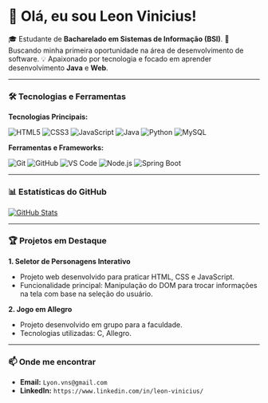 # 👋 Olá, eu sou Leon Vinicius!

🎓 Estudante de **Bacharelado em Sistemas de Informação (BSI)**.
🚀 Buscando minha primeira oportunidade na área de desenvolvimento de software.
💡 Apaixonado por tecnologia e focado em aprender desenvolvimento **Java** e **Web**.

---

### 🛠️ Tecnologias e Ferramentas


**Tecnologias Principais:**

<img src="https://img.shields.io/badge/HTML5-E34F26?style=for-the-badge&logo=html5&logoColor=white" alt="HTML5"> <img src="https://img.shields.io/badge/CSS3-1572B6?style=for-the-badge&logo=css3&logoColor=white" alt="CSS3"> <img src="https://img.shields.io/badge/JavaScript-F7DF1E?style=for-the-badge&logo=javascript&logoColor=black" alt="JavaScript"> <img src="https://img.shields.io/badge/Java-ED8B00?style=for-the-badge&logo=openjdk&logoColor=white" alt="Java"> <img src="https://img.shields.io/badge/Python-3776AB?style=for-the-badge&logo=python&logoColor=white" alt="Python"> <img src="https://img.shields.io/badge/MySQL-4479A1?style=for-the-badge&logo=mysql&logoColor=white" alt="MySQL">

**Ferramentas e Frameworks:**

<img src="https://img.shields.io/badge/Git-F05032?style=for-the-badge&logo=git&logoColor=white" alt="Git"> <img src="https://img.shields.io/badge/GitHub-181717?style=for-the-badge&logo=github&logoColor=white" alt="GitHub"> <img src="https://img.shields.io/badge/VS_Code-007ACC?style=for-the-badge&logo=visualstudiocode&logoColor=white" alt="VS Code"> <img src="https://img.shields.io/badge/Node.js-339933?style=for-the-badge&logo=nodedotjs&logoColor=white" alt="Node.js"> <img src="https://img.shields.io/badge/Spring_Boot-6DB33F?style=for-the-badge&logo=springboot&logoColor=white" alt="Spring Boot"> 

---


### 📊 Estatísticas do GitHub

[![GitHub Stats](https://github-readme-stats.vercel.app/api?username=LeonVinicius&show_icons=true&theme=dracula&include_all_commits=true&count_private=true)](https://github.com/anuraghazra/github-readme-stats)

---
### 🏆 Projetos em Destaque


**1. Seletor de Personagens Interativo**
* Projeto web desenvolvido para praticar HTML, CSS e JavaScript.
* Funcionalidade principal: Manipulação do DOM para trocar informações na tela com base na seleção do usuário.

**2. Jogo em Allegro**
* Projeto desenvolvido em grupo para a faculdade.
* Tecnologias utilizadas: C, Allegro.


---

### 📫 Onde me encontrar

* **Email:** `Lyon.vns@gmail.com`
* **LinkedIn:** `https://www.linkedin.com/in/leon-vinicius/`
